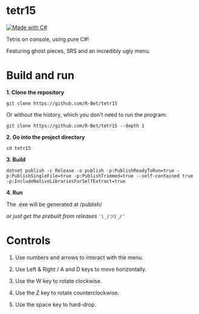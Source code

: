 # tetr15

[![Made with C#](https://img.shields.io/badge/Made%20with-CS-blue)](https://en.wikipedia.org/wiki/C_Sharp_(programming_language))

Tetris on console, using pure C#!

Featuring ghost pieces, SRS and an incredibly ugly menu.

# Build and run

**1. Clone the repository**
```
git clone https://github.com/R-Bet/tetr15
```

Or without the history, which you don't need to run the program:
```
git clone https://github.com/R-Bet/tetr15 --depth 1
```

**2. Go into the project directory**
```
cd tetr15
```

**3. Build**
```
dotnet publish -c Release -o publish -p:PublishReadyToRun=true -p:PublishSingleFile=true -p:PublishTrimmed=true --self-contained true -p:IncludeNativeLibrariesForSelfExtract=true
```

**4. Run**

The .exe will be generated at /publish/


_or just get the prebuilt from releases `¯\_(ツ)_/¯`_

# Controls

1. Use numbers and arrows to interact with the menu.

2. Use Left & Right / A and D keys to move horizontally.

3. Use the W key to rotate clockwise.

4. Use the Z key to rotate counterclockwise.

5. Use the space key to hard-drop.